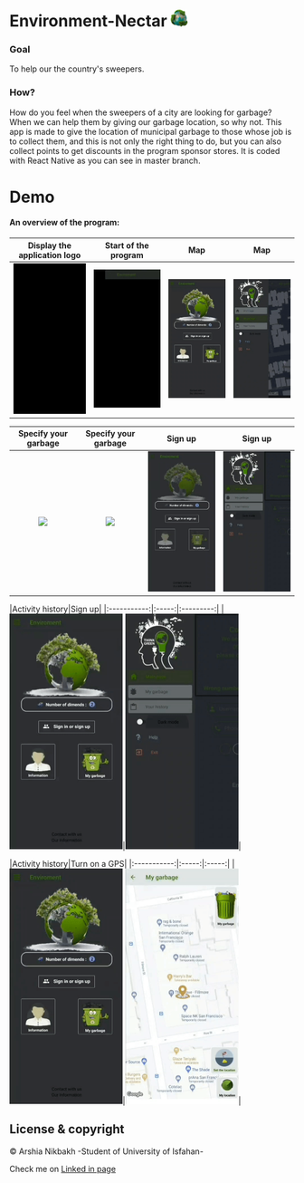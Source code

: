 # Environment-Nectar  <img src="images/app_logo.png" width = "30"/>

### Goal
To help our the country's sweepers.
### How?
How do you feel when the sweepers of a city are looking for garbage? When we can help them by giving our garbage location, so why not. This app is made to give the location of municipal garbage to those whose job is to collect them, and this is not only the right thing to do, but you can also collect points to get discounts in the program sponsor stores. It is coded with React Native as you can see in master branch.

# Demo
#### An overview of the program:
|Display the application logo|Start of the program|Map|Map|
|:-----------:|:-----:|:---------:|:---------:|
|<img src="garbage%20prioject%20gifs/logo.gif" width="200px">|<img src="garbage%20prioject%20gifs/StartAppDark.gif" width="200px">|<img src="garbage%20prioject%20gifs/GarbageStartDark.gif" width="200px">|<img src="garbage%20prioject%20gifs/GarbageLight.gif" width="200px">|

|Specify your garbage|Specify your garbage|Sign up|Sign up|
|:-----------:|:-----:|:---------:|:---------:|
|<img src="garbage%20prioject%20gifs/SelectGarbageDark.gif" width="200px">|<img src="garbage%20prioject%20gifs/SelectGarbageDark.gif" width="200px">|<img src="garbage%20prioject%20gifs/SignInOrSighnUpDark.gif" width="200px">|<img src="garbage%20prioject%20gifs/SignInOrSighnUpLight.gif" width="200px">|

|Activity history|Sign up|
|:-----------:|:-----:|:---------:|
|<img src="garbage%20prioject%20gifs/StartAppAndHistoryLight.gif" width="200px">|<img src="garbage%20prioject%20gifs/SignInOrSighnUpLight.gif" width="200px">|

|Activity history|Turn on a GPS|
|:-----------:|:-----:|:-----:|
|<img src="garbage%20prioject%20gifs/HistoryDark.gif" width="200px">|<img src="garbage%20prioject%20gifs/TurnOnGpsLight.gif" width="200px">|

## License & copyright

© Arshia Nikbakh -Student of University of Isfahan-

Check me on [Linked in page](https://www.linkedin.com/in/arshia-nikbakht)
